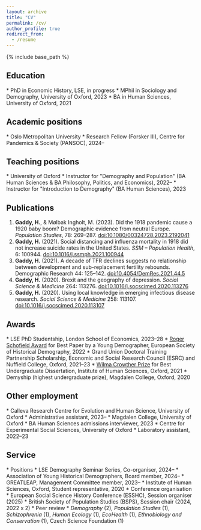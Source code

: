 ```yaml
---
layout: archive
title: "CV"
permalink: /cv/
author_profile: true
redirect_from:
  - /resume
---
```


{% include base_path %}

<h2>Education</h2>
* PhD in Economic History, LSE, in progress
* MPhil in Sociology and Demography, University of Oxford, 2023
* BA in Human Sciences, University of Oxford, 2021


<h2>Academic positions</h2>
* Oslo Metropolitan University
  * Research Fellow (Forsker III), Centre for Pandemics & Society (PANSOC), 2024–


<h2>Teaching positions</h2>
* University of Oxford
  * Instructor for "Demography and Population" (BA Human Sciences & BA Philosophy, Politics, and Economics), 2022–
  * Instructor for "Introduction to Demography" (BA Human Sciences), 2023


<h2>Publications</h2>
<ol>
  <li><strong>Gaddy, H.</strong>, & Mølbak Ingholt, M. (2023). Did the 1918 pandemic cause a 1920 baby boom? Demographic evidence from neutral Europe. <i>Population Studies</i>, 78: 269–287. <a href="https://doi.org/10.1080/00324728.2023.2192041">doi:10.1080/00324728.2023.2192041</a></li>
  <li><strong>Gaddy, H.</strong> (2021). Social distancing and influenza mortality in
1918 did not increase suicide rates in the United States. <i>SSM – Population Health</i>, 6: 100944. <a href="https://doi.org/10.1016/j.ssmph.2021.100944">doi:10.1016/j.ssmph.2021.100944</a></li>
  <li><strong>Gaddy, H.</strong> (2021). A decade of TFR declines suggests no
relationship between development and sub-replacement fertility
rebounds. Demographic Research 44: 125–142. <a href="https://doi.org/10.4054/DemRes.2021.44.5">doi:10.4054/DemRes.2021.44.5</a></li>
  <li><strong>Gaddy, H.</strong> (2020). Brexit and the geography of depression. <i>Social Science & Medicine</i> 264: 113276. <a href="https://doi.org/10.1016/j.socscimed.2020.113276">doi:10.1016/j.socscimed.2020.113276</a></li>
  <li><strong>Gaddy, H.</strong> (2020). Using local knowledge in emerging infectious
disease research. <i>Social Science & Medicine</i> 258: 113107. <a href="https://doi.org/10.1016/j.socscimed.2020.113107">doi:10.1016/j.socscimed.2020.113107</a></li>
</ol>


<h2>Awards</h2>
* LSE PhD Studentship, London School of Economics, 2023–28
* <a href="https://population-europe.eu/network/news-network/eshd-announces-years-eshd-award-winners">Roger Schofield Award</a> for Best Paper by a Young Demographer, European Society of Historical Demography, 2022
* Grand Union Doctoral Training Partnership Scholarship, Economic and Social Research Council (ESRC) and Nuffield College, Oxford, 2021–23
* <a href="https://www.ihs.ox.ac.uk/article/winners-2021-bob-hiorns-and-wilma-crowther-prizes-announced">Wilma Crowther Prize</a> for Best Undergraduate Dissertation, Institute of Human Sciences, Oxford, 2021
* Demyship (highest undergraduate prize), Magdalen College, Oxford, 2020


<h2>Other employment</h2>
* Calleva Research Centre for Evolution and Human Science, University of Oxford
  * Administrative assistant, 2023–
* Magdalen College, University of Oxford
  * BA Human Sciences admissions interviewer, 2023
* Centre for Experimental Social Sciences, University of Oxford
  * Laboratory assistant, 2022–23

<h2>Service</h2>
* Positions
  * LSE Demography Seminar Series, Co-organiser, 2024–
  * Association of Young Historical Demographers, Board member, 2024–
  * GREATLEAP, Management Committee member, 2023–
  * Institute of Human Sciences, Oxford, Student representative, 2020
* Conference organisation
  * European Social Science History Conference (ESSHC), Session organiser (2025)
  * British Society of Population Studies (BSPS), Session chair (2024, 2022 x 2)
* Peer review
  * <i>Demography</i> (2), <i>Population Studies</i> (1), <i>Schizophrenia</i> (1), <i>Human Ecology</i> (1), <i>EcoHealth</i> (1), <i>Ethnobiology and Conservation</i> (1), Czech Science Foundation (1)
